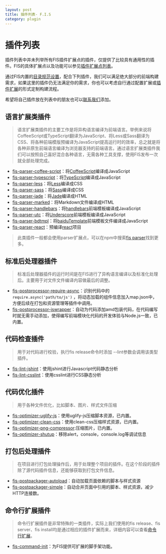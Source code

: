 ```yaml
---
layout: post
title: 插件列表- F.I.S
category: plugin
---
```


# 插件列表

插件列表中并未列举所有FIS插件扩展点的插件，仅提供了比较具有通用性的插件。FIS的具体扩展点以及功能可以参见[插件扩展点列表](/docs/more/extension-point.html)。

通过FIS内置的[目录规范设置](/docs/api/fis-conf.html#roadmap)，配合下列插件，我们可以满足绝大部分的前端构建需求，如果这里的插件仍无法满足你的需求，你也可以考虑自行通过配置扩展或[插件扩展](/docs/dev/plugin.html)的形式定制构建流程。

希望将自己插件放在列表中的朋友也可以[联系我们](/index.html#contact-sec)添加。

## 语言扩展类插件

> 语言扩展类插件的主要工作是将异构语言编译为前端语言。举例来说将CoffeeScript或TypeScript翻译为JavaScript、将Less或Sass翻译为CSS、将各种前端模版预编译为JavaScript提高运行时的效率，总之就是将各种非原生前端语言编译为浏览器支持的前端语言。通过语言扩展类插件我们可以按照自己喜好混合各种语言，无需各种工具支撑，使用FIS发布一次就全部处理完成。

* [fis-parser-coffee-script](https://github.com/fouber/fis-parser-coffee-script)：将[CoffeeScript](http://coffeescript.org/)编译成JavaScript
* [fis-parser-typescript](https://github.com/jakeauyeung/fis-parser-typescript)：将[TypeScript](http://www.typescriptlang.org/)编译成JavaScript
* [fis-parser-less](https://github.com/fouber/fis-parser-less)：将[Less](http://lesscss.org/)编译成CSS
* [fis-parser-sass](https://github.com/fouber/fis-parser-sass)：将[Sass](http://www.sass-lang.com/)编译成CSS
* [fis-parser-jade](fis-parser-jade)：将[Jade](http://jade-lang.com)编译成HTML
* [fis-parser-marked](https://github.com/fouber/fis-parser-marked)：将Markdown文件编译成HTML
* [fis-parser-handlebars](https://github.com/fouber/fis-parser-handlebars)：将[handlebars](http://handlebarsjs.com/)前端模板编译成JavaScript
* [fis-parser-utc](https://github.com/fouber/fis-parser-utc)：将[Underscore](http://underscorejs.org)前端模板编译成JavaScript
* [fis-parser-bdtmpl](https://github.com/fouber/fis-parser-bdtmpl)：将[baiduTemplate](http://baidufe.github.io/BaiduTemplate/)前端模板文件编译成JavaScript
* [fis-parser-react](https://github.com/fouber/fis-parser-react)：预编译[react](http://facebook.github.io/react/)项目

> 此类插件一般都会使用parser扩展点，可以在npm中搜索[fis parser](https://www.npmjs.org/search?q=fis+parser)找到更多。

## 标准后处理器插件

> 标准后处理器插件的运行时间是在FIS进行了异构语言编译以及标准化处理后。主要用于对文件文件编译内容做最后的调整。

* [fis-postprocessor-require-async](https://github.com/xiangshouding/fis-postprocessor-require-async)：识别代码中的 ```require.async('path/to/js')``` ，将动态加载的组件信息加入map.json中，方便后续在打包和资源管理等插件中调用。
* [fis-postprocessor-jswrapper](https://github.com/fex-team/fis-postprocessor-jswrapper)：自动为代码添加amd包装代码，在代码编写时就无需手动添加，使得编写前端模块化代码的开发体验与Node.js一致，已内置。

## 代码检查插件

> 用于对代码进行校验，执行fis release命令时添加 --lint参数会调用该类型插件。

* [fis-lint-jshint](https://github.com/fouber/fis-lint-jshint)：使用jshint进行Javascript代码静态分析
* [fis-lint-csslint](https://github.com/BenzLeung/fis-lint-csslint)：使用csslint进行CSS静态分析

## 代码优化插件

> 用于各种文件优化，比如脚本、图片、样式文件压缩

* [fis-optimizer-uglify-js](https://github.com/fex-team/fis-optimizer-uglify-js)：使用uglify-js压缩脚本资源，已内置。
* [fis-optimizer-clean-css](https://github.com/fex-team/fis-optimizer-clean-css)：使用clean-css压缩样式资源，已内置。
* [fis-optimizer-png-compressor](https://github.com/fex-team/fis-optimizer-png-compressor):压缩图片，已内置。
* [fis-optimizer-shutup](https://github.com/fouber/fis-optimizer-shutup)：移除alert，console，console.log等调试信息

## 打包后处理插件

> 在项目进行打包处理操作后，用于处理整个项目的插件。在这个阶段的插件除了源代码插件信息，还能够获取到打包文件信息。

* [fis-postpackager-autoload](https://github.com/hefangshi/fis-postpackager-autoload)：自动加载页面依赖的脚本与样式资源
* [fis-postpackager-simple](https://github.com/hefangshi/fis-postpackager-simple)：自动合并页面中引用的脚本、样式资源，减少HTTP连接数。

## 命令行扩展插件

> 命令行扩展插件是非常特殊的一类插件，实际上我们使用的fis release、fis server、fis install均是通过相应的插件扩展而来，详细内容可以查看[命令行扩展](/docs/more/extension-point.html)。

* [fis-command-init](https://github.com/xiangshouding/fis-command-init)：为FIS提供可扩展的脚手架功能。